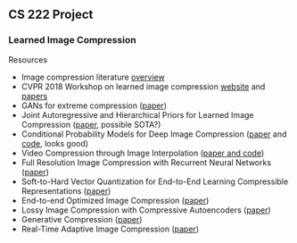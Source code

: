 ## CS 222 Project 
### Learned Image Compression
Resources
* Image compression literature [overview](https://github.com/naganandy/graph-based-deep-learning-literature/tree/master/conference-journal-articles)
* CVPR 2018 Workshop on learned image compression [website](https://compression.cc) and [papers](http://openaccess.thecvf.com/CVPR2018_workshops/CVPR2018_W50.py)
* GANs for extreme compression ([paper](https://data.vision.ee.ethz.ch/aeirikur/extremecompression/))
* Joint Autoregressive and Hierarchical Priors for Learned Image Compression ([paper](https://arxiv.org/abs/1809.02736), possible SOTA?)
* Conditional Probability Models for Deep Image Compression ([paper](https://arxiv.org/abs/1801.04260) and [code](https://github.com/fab-jul/imgcomp-cvpr), looks good)
* Video Compression through Image Interpolation ([paper and code](https://chaoyuaw.github.io/vcii/))
* Full Resolution Image Compression with Recurrent Neural Networks ([paper](https://arxiv.org/abs/1608.05148))
* Soft-to-Hard Vector Quantization for End-to-End
Learning Compressible Representations ([paper](https://arxiv.org/pdf/1704.00648.pdf))
* End-to-end Optimized Image Compression ([paper](https://arxiv.org/pdf/1611.01704.pdf))
* Lossy Image Compression with Compressive Autoencoders ([paper](https://arxiv.org/pdf/1703.00395.pdf))
* Generative Compression ([paper](https://arxiv.org/pdf/1703.01467.pdf))
* Real-Time Adaptive Image Compression ([paper](https://arxiv.org/pdf/1705.05823.pdf))
